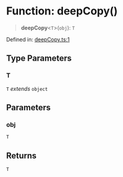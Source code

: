 # Function: deepCopy()

> **deepCopy**\<`T`\>(`obj`): `T`

Defined in: [deepCopy.ts:1](https://github.com/benallfree/lab13/blob/bfb1abf3755bb0fffb55fa5a9e7413f31801f1d6/sdk/src/online/deepCopy.ts#L1)

## Type Parameters

### T

`T` *extends* `object`

## Parameters

### obj

`T`

## Returns

`T`
